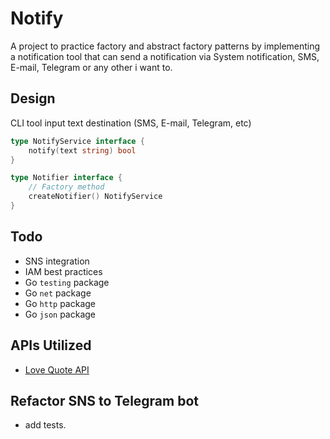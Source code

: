 # Notify
A project to practice factory and abstract factory patterns by implementing
a notification tool that can send a notification via System notification, 
SMS, E-mail, Telegram or any other i want to.

## Design
CLI tool
input text
destination (SMS, E-mail, Telegram, etc)

```go
type NotifyService interface {
    notify(text string) bool
}

type Notifier interface {
    // Factory method
    createNotifier() NotifyService
}
```

## Todo
- SNS integration
- IAM best practices
- Go `testing` package
- Go `net` package
- Go `http` package
- Go `json` package

## APIs Utilized
- [Love Quote API](https://rapidapi.com/colebidex-mO-Ew1CYzUS/api/love-quote)

## Refactor SNS to Telegram bot
- add tests.
